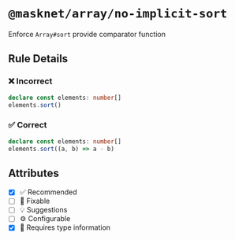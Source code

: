<!-- begin title -->

# `@masknet/array/no-implicit-sort`

Enforce `Array#sort` provide comparator function

<!-- end title -->

## Rule Details

### :x: Incorrect

```ts
declare const elements: number[]
elements.sort()
```

### :white_check_mark: Correct

```ts
declare const elements: number[]
elements.sort((a, b) => a - b)
```

## Attributes

<!-- begin attributes -->

- [x] :white_check_mark: Recommended
- [ ] :wrench: Fixable
- [ ] :bulb: Suggestions
- [ ] :gear: Configurable
- [x] :thought_balloon: Requires type information

<!-- end attributes -->
